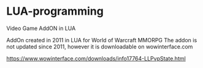 # LUA-programming
Video Game AddON in LUA

AddOn created in 2011 in LUA for World of Warcraft MMORPG
The addon is not updated since 2011, however it is downloadable on wowinterface.com

https://www.wowinterface.com/downloads/info17764-LLPvpState.html

